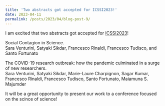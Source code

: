 ```yaml
---
title: 'Two abstracts got accepted for ICSSI2023!'
date: 2023-04-11
permalink: /posts/2023/04/blog-post-9/
---
```


I am excited that two abstracts got accepted for [ICSSI2023](https://www.icssi.org/)!<br/>

Social Contagion in Science.<br/>
Sara Venturini, Satyaki Sikdar, Francesco Rinaldi, Francesco Tudisco, and Santo Fortunato<br/>

The COVID-19 research outbreak: how the pandemic culminated in a surge of new researchers.<br/>
Sara Venturini, Satyaki Sikdar, Marie-Laure Charpignon, Sagar Kumar, Francesco Rinaldi, Francesco Tudisco, Santo Fortunato, Maiamuna S. Majumder <br/>

It will be a great opportunity to present our work to a conference focused on the scince of science! 



